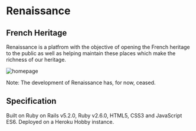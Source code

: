 <h1> Renaissance </h1>

<h2> French Heritage </h2> 

<p> Renaissance is a platfrom with the objective of opening the French heritage to the public as well as helping maintain these places which make the richness of our heritage. </p> 

<img src="https://github.com/victoria-vassi/renaissance/raw/master/README/homepage.png" alt="homepage" title="Homepage" style="max-width:100%;">

<p> Note: The development of Renaissance has, for now, ceased. </p>

<h2> Specification </h2>

Built on Ruby on Rails v5.2.0, Ruby v2.6.0, HTML5, CSS3 and JavaScript ES6. Deployed on a Heroku Hobby instance.
